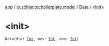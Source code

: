 [app](../../index.md) / [io.schiar.tccboilerplate.model](../index.md) / [Data](index.md) / [&lt;init&gt;](./-init-.md)

# &lt;init&gt;

`Data(dia: `[`Int`](https://kotlinlang.org/api/latest/jvm/stdlib/kotlin/-int/index.html)`, mes: `[`Int`](https://kotlinlang.org/api/latest/jvm/stdlib/kotlin/-int/index.html)`, ano: `[`Int`](https://kotlinlang.org/api/latest/jvm/stdlib/kotlin/-int/index.html)`)`